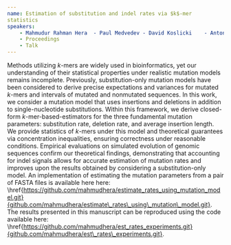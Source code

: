 ```yaml
---
name: Estimation of substitution and indel rates via $k$-mer
statistics
speakers:
	- Mahmudur Rahman Hera	- Paul Medvedev	- David Koslicki	- Antonio Blancacategories:
	- Proceedings
	- Talk
---
```


Methods utilizing $k$-mers are widely used in
bioinformatics, yet our understanding of their statistical
properties under realistic mutation models remains
incomplete.
Previously, substitution-only mutation models have been
considered to derive precise expectations and variances for
mutated $k$-mers and intervals of mutated and nonmutated
sequences. In this work, we consider a mutation model that
uses insertions and deletions in addition to
single-nucleotide substitutions. Within this framework, we
derive closed-form $k$-mer-based-estimators for the three
fundamental mutation parameters: substitution rate,
deletion rate, and average insertion length. We provide
statistics of $k$-mers under this model and theoretical
guarantees via concentration inequalities, ensuring
correctness under reasonable conditions. Empirical
evaluations on simulated evolution of genomic sequences
confirm our theoretical findings, demonstrating that
accounting for indel signals allows for accurate estimation
of mutation rates and improves upon the results obtained by
considering a substitution-only model. An implementation of
estimating the mutation parameters from a pair of FASTA
files is available here here:
\href{https://github.com/mahmudhera/estimate_rates_using_mutation_model.git}{github.com/mahmudhera/estimate\_rates\_using\_mutation\_model.git}.
The results presented in this manuscript can be reproduced
using the code available here:
\href{https://github.com/mahmudhera/est_rates_experiments.git}{github.com/mahmudhera/est\_rates\_experiments.git}.